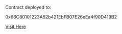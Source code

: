 Contract deployed to:

0x66C80101223A52b421EbFB07E26eEa4f90D419B2

[Visit Here](https://goerli.etherscan.io/address/0x66c80101223a52b421ebfb07e26eea4f90d419b2)